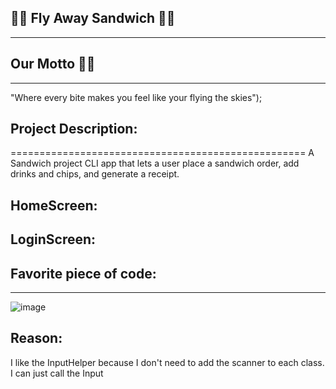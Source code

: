 ## 🚀🥪 Fly Away Sandwich 🥪🚀
--------------------------------------------------
## Our Motto 🚀🥪
--------------------------------------------------
"Where every bite makes you feel like your flying the skies");

## Project Description:
===================================================
A Sandwich project CLI app that lets a user place a sandwich order, add drinks and chips, 
and generate a receipt.


## HomeScreen:



## LoginScreen:



## Favorite piece of code:
---------------------------------------------------------------------------
![image](https://github.com/user-attachments/assets/a2cef926-acc6-4960-8362-b68c126096b2)

## Reason:
I like the InputHelper because I don't need to add the scanner to each class. I can just  call the Input

